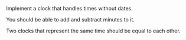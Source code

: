 Implement a clock that handles times without dates.

You should be able to add and subtract minutes to it.

Two clocks that represent the same time should be equal to each other.
